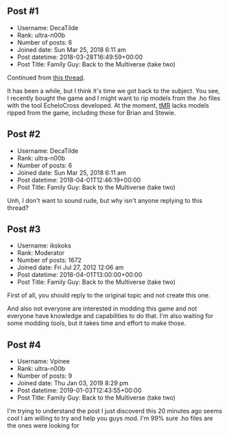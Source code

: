## Post #1
- Username: DecaTilde
- Rank: ultra-n00b
- Number of posts: 6
- Joined date: Sun Mar 25, 2018 6:11 am
- Post datetime: 2018-03-28T16:49:59+00:00
- Post Title: Family Guy: Back to the Multiverse (take two)

Continued from [this thread](http://forum.xentax.com/viewtopic.php?f=10&t=9910).

It has been a while, but I think it's time we got back to the subject. You see, I recently bought the game and I might want to rip models from the .ho files with the tool EcheloCross developed. At the moment, [tMR](http://models-resource.com) lacks models ripped from the game, including those for Brian and Stewie.
## Post #2
- Username: DecaTilde
- Rank: ultra-n00b
- Number of posts: 6
- Joined date: Sun Mar 25, 2018 6:11 am
- Post datetime: 2018-04-01T12:46:19+00:00
- Post Title: Family Guy: Back to the Multiverse (take two)

Unh, I don't want to sound rude, but why isn't anyone replying to this thread?
## Post #3
- Username: ikskoks
- Rank: Moderator
- Number of posts: 1672
- Joined date: Fri Jul 27, 2012 12:06 am
- Post datetime: 2018-04-01T13:00:00+00:00
- Post Title: Family Guy: Back to the Multiverse (take two)

First of all, you should reply to the original topic and not create this one.

And also not everyone are interested in modding this game and not everyone have knowledge and capabilities to do that. I'm also waiting for some modding tools, but it takes time and effort to make those.
## Post #4
- Username: Vpinee
- Rank: ultra-n00b
- Number of posts: 9
- Joined date: Thu Jan 03, 2019 8:29 pm
- Post datetime: 2019-01-03T12:43:55+00:00
- Post Title: Family Guy: Back to the Multiverse (take two)

I'm trying to understand the post I just discoverd this 20 minutes ago seems cool I am willing to try and help you guys mod. I'm 99% sure .ho files are the ones were looking for
